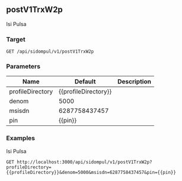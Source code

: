 ## postV1TrxW2p
Isi Pulsa

### Target
```
GET /api/sidompul/v1/postV1TrxW2p
```

### Parameters
Name | Default | Description
--- | --- | ---
profileDirectory|{{profileDirectory}}|
denom|5000|
msisdn|6287758437457|
pin|{{pin}}|



### Examples
Isi Pulsa
```
GET http://localhost:3000/api/sidompul/v1/postV1TrxW2p?profileDirectory={{profileDirectory}}&denom=5000&msisdn=6287758437457&pin={{pin}}
```

